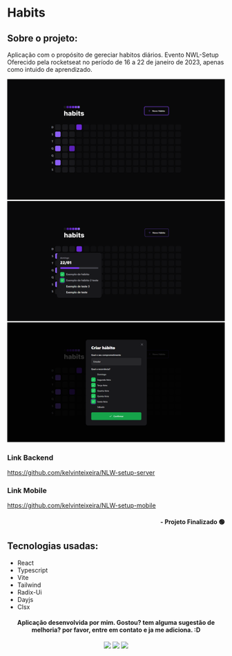 # Habits

## Sobre o projeto:

Aplicação com o propósito de gereciar habitos diários. Evento NWL-Setup Oferecido pela rocketseat no período de 16 a 22 de janeiro de 2023, apenas como intuido de aprendizado.

<div align="center">
  <img src="./cover1.png">
  <img src="./cover2.png">
  <img src="./cover3.png">
</div>

### Link Backend

https://github.com/kelvinteixeira/NLW-setup-server

### Link Mobile

https://github.com/kelvinteixeira/NLW-setup-mobile

#### <div align="right">- Projeto Finalizado 🟢 <div>

## Tecnologias usadas:

- React
- Typescript
- Vite
- Tailwind
- Radix-Ui
- Dayjs
- Clsx

#### <div align="center">Aplicação desenvolvida por mim. Gostou? tem alguma sugestão de melhoria? por favor, entre em contato e ja me adiciona. :D

<div>

<div align="center"> 
  <a href="https://instagram.com/kelvinteixeira_" target="_blank"><img src="https://img.shields.io/badge/-Instagram-%23E4405F?style=for-the-badge&logo=instagram&logoColor=white" target="_blank"></a>
  <a href = "mailto:kelvin.teixeira.santos@gmail.com"><img src="https://img.shields.io/badge/-Gmail-%23333?style=for-the-badge&logo=gmail&logoColor=white" target="_blank"></a>
  <a href="https://www.linkedin.com/in/kelvin-teixeira-8707b41a8/" target="_blank"><img src="https://img.shields.io/badge/-LinkedIn-%230077B5?style=for-the-badge&logo=linkedin&logoColor=white" target="_blank"></a> 
  </div>
